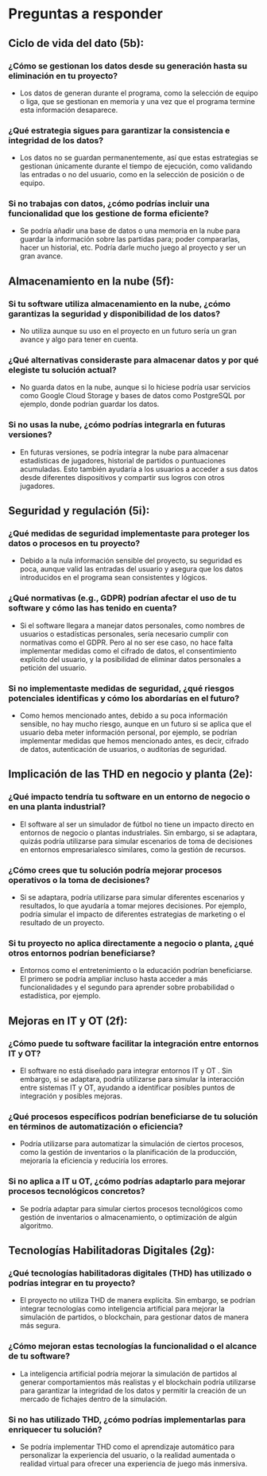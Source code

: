 # Preguntas a responder

## Ciclo de vida del dato (5b):
### ¿Cómo se gestionan los datos desde su generación hasta su eliminación en tu proyecto?
- Los datos de generan durante el programa, como la selección de equipo o liga, que se gestionan en memoria y una vez que el programa termine esta información desaparece.
### ¿Qué estrategia sigues para garantizar la consistencia e integridad de los datos?
- Los datos no se guardan permanentemente, así que estas estrategias se gestionan únicamente durante el tiempo de ejecución, como validando las entradas o no del usuario, como en la selección de posición o de equipo.
### Si no trabajas con datos, ¿cómo podrías incluir una funcionalidad que los gestione de forma eficiente?
- Se podría añadir una base de datos o una memoria en la nube para guardar la información sobre las partidas para; poder compararlas, hacer un historial, etc. Podría darle mucho juego al proyecto y ser un gran avance.

## Almacenamiento en la nube (5f):
### Si tu software utiliza almacenamiento en la nube, ¿cómo garantizas la seguridad y disponibilidad de los datos?
- No utiliza aunque su uso en el proyecto en un futuro sería un gran avance y algo para tener en cuenta.
### ¿Qué alternativas consideraste para almacenar datos y por qué elegiste tu solución actual?
- No guarda datos en la nube, aunque si lo hiciese podría usar servicios como Google Cloud Storage y bases de datos como PostgreSQL por ejemplo, donde podrían guardar los datos. 
### Si no usas la nube, ¿cómo podrías integrarla en futuras versiones?
- En futuras versiones, se podría integrar la nube para almacenar estadísticas de jugadores, historial de partidos o puntuaciones acumuladas. Esto también ayudaría a los usuarios a acceder a sus datos desde diferentes dispositivos y compartir sus logros con otros jugadores.

## Seguridad y regulación (5i):
### ¿Qué medidas de seguridad implementaste para proteger los datos o procesos en tu proyecto?
- Debido a la nula información sensible del proyecto, su seguridad es poca, aunque valid las entradas del usuario y asegura que los datos introducidos en el programa sean consistentes y lógicos.
### ¿Qué normativas (e.g., GDPR) podrían afectar el uso de tu software y cómo las has tenido en cuenta?
- Si el software llegara a manejar datos personales, como nombres de usuarios o estadísticas personales, sería necesario cumplir con normativas como el GDPR. Pero al no ser ese caso, no hace falta implementar medidas como el cifrado de datos, el consentimiento explícito del usuario, y la posibilidad de eliminar datos personales a petición del usuario.
### Si no implementaste medidas de seguridad, ¿qué riesgos potenciales identificas y cómo los abordarías en el futuro?
- Como hemos mencionado antes, debido a su poca información sensible, no hay mucho riesgo, aunque en un futuro si se aplica que el usuario deba meter información personal, por ejemplo, se podrían implementar medidas que hemos mencionado antes, es decir, cifrado de datos, autenticación de usuarios, o auditorías de seguridad. 

## Implicación de las THD en negocio y planta (2e):
### ¿Qué impacto tendría tu software en un entorno de negocio o en una planta industrial?
- El software al ser un simulador de fútbol no tiene un impacto directo en entornos de negocio o plantas industriales. Sin embargo, si se adaptara, quizás podría utilizarse para simular escenarios de toma de decisiones en entornos empresarialesco similares, como la gestión de recursos.
### ¿Cómo crees que tu solución podría mejorar procesos operativos o la toma de decisiones?
- Si se adaptara, podría utilizarse para simular diferentes escenarios y resultados, lo que ayudaría a tomar mejores decisiones. Por ejemplo, podría simular el impacto de diferentes estrategias de marketing o el resultado de un proyecto.
### Si tu proyecto no aplica directamente a negocio o planta, ¿qué otros entornos podrían beneficiarse?
- Entornos como el entretenimiento o la educación podrían beneficiarse. El primero se podría ampliar incluso hasta acceder a más funcionalidades y el segundo para aprender sobre probabilidad o estadística, por ejemplo.

## Mejoras en IT y OT (2f):
### ¿Cómo puede tu software facilitar la integración entre entornos IT y OT?
- El software no está diseñado para integrar entornos IT y OT . Sin embargo, si se adaptara, podría utilizarse para simular la interacción entre sistemas IT y OT, ayudando a identificar posibles puntos de integración y posibles mejoras.
### ¿Qué procesos específicos podrían beneficiarse de tu solución en términos de automatización o eficiencia?
- Podría utilizarse para automatizar la simulación de ciertos procesos, como la gestión de inventarios o la planificación de la producción, mejoraría la eficiencia y reduciría los errores.
### Si no aplica a IT u OT, ¿cómo podrías adaptarlo para mejorar procesos tecnológicos concretos?
- Se podría adaptar para simular ciertos procesos tecnológicos como gestión de inventarios o almacenamiento, o optimización de algún algoritmo.

## Tecnologías Habilitadoras Digitales (2g):
### ¿Qué tecnologías habilitadoras digitales (THD) has utilizado o podrías integrar en tu proyecto?
- El proyecto no utiliza THD de manera explícita. Sin embargo, se podrían integrar tecnologías como inteligencia artificial para mejorar la simulación de partidos, o blockchain, para gestionar datos de manera más segura.
### ¿Cómo mejoran estas tecnologías la funcionalidad o el alcance de tu software?
- La inteligencia artificial podría mejorar la simulación de partidos al generar comportamientos más realistas y el blockchain podría utilizarse para garantizar la integridad de los datos y permitir la creación de un mercado de fichajes  dentro de la simulación.
### Si no has utilizado THD, ¿cómo podrías implementarlas para enriquecer tu solución?
- Se podría implementar THD como el aprendizaje automático para personalizar la experiencia del usuario, o la realidad aumentada  o realidad virtual para ofrecer una experiencia de juego más inmersiva.